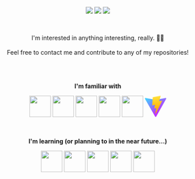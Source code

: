 <p align="center"> 
<a href="https://gabrielgusso.com/"><img src="https://img.shields.io/badge/-gabrielgusso.com-031d2e?style=flat"/></a>
<a href="mailto:gabrielpgusso@gmail.com"><img src="https://img.shields.io/badge/-gabrielpgusso@gmail.com-031d2e?style=flat&logo=gmail"/></a>
<a href="https://www.linkedin.com/in/ggusso/"><img src="https://img.shields.io/badge/-ggusso-031d2e?style=flat&logo=linkedin"/></a>
</p>


<br>

<p align= "center"> I'm interested in anything interesting, really. 🧙‍♂️ <br> <br>
Feel free to contact me and contribute to any of my repositories!
</p>

<br>
<br>

**<p  align="center">I'm familiar with</p>**

<p align="center">
<img src="https://cdn.jsdelivr.net/gh/devicons/devicon/icons/html5/html5-original.svg" width="50px"/>
<img src="https://cdn.jsdelivr.net/gh/devicons/devicon/icons/css3/css3-original.svg" width="50px"/>
<img src="https://cdn.jsdelivr.net/gh/devicons/devicon/icons/javascript/javascript-original.svg" width="50px"/>
<img src="https://cdn.jsdelivr.net/gh/devicons/devicon/icons/react/react-original.svg" width="50px"/>
<img src="https://cdn.jsdelivr.net/gh/devicons/devicon/icons/nextjs/nextjs-original.svg"width="50px" />
<svg xmlns="http://www.w3.org/2000/svg" width="50" height="50" viewBox="0 0 256 257"><defs><linearGradient id="logosVitejs0" x1="-.828%" x2="57.636%" y1="7.652%" y2="78.411%"><stop offset="0%" stop-color="#41D1FF"/><stop offset="100%" stop-color="#BD34FE"/></linearGradient><linearGradient id="logosVitejs1" x1="43.376%" x2="50.316%" y1="2.242%" y2="89.03%"><stop offset="0%" stop-color="#FFEA83"/><stop offset="8.333%" stop-color="#FFDD35"/><stop offset="100%" stop-color="#FFA800"/></linearGradient></defs><path fill="url(#logosVitejs0)" d="M255.153 37.938L134.897 252.976c-2.483 4.44-8.862 4.466-11.382.048L.875 37.958c-2.746-4.814 1.371-10.646 6.827-9.67l120.385 21.517a6.537 6.537 0 0 0 2.322-.004l117.867-21.483c5.438-.991 9.574 4.796 6.877 9.62Z"/><path fill="url(#logosVitejs1)" d="M185.432.063L96.44 17.501a3.268 3.268 0 0 0-2.634 3.014l-5.474 92.456a3.268 3.268 0 0 0 3.997 3.378l24.777-5.718c2.318-.535 4.413 1.507 3.936 3.838l-7.361 36.047c-.495 2.426 1.782 4.5 4.151 3.78l15.304-4.649c2.372-.72 4.652 1.36 4.15 3.788l-11.698 56.621c-.732 3.542 3.979 5.473 5.943 2.437l1.313-2.028l72.516-144.72c1.215-2.423-.88-5.186-3.54-4.672l-25.505 4.922c-2.396.462-4.435-1.77-3.759-4.114l16.646-57.705c.677-2.35-1.37-4.583-3.769-4.113Z"/></svg>


          
          
          
 </p>

 <br>


**<p align= "center">I'm learning (or planning to in the near future...)</p>**

<p align="center">

<img src="https://cdn.jsdelivr.net/gh/devicons/devicon/icons/typescript/typescript-original.svg" width ="50px"/>         
<img src="https://cdn.jsdelivr.net/gh/devicons/devicon/icons/vuejs/vuejs-original.svg" width="50px"/> <img src="https://cdn.jsdelivr.net/gh/devicons/devicon/icons/mysql/mysql-original.svg" width="50px"/>
<img src="https://cdn.jsdelivr.net/gh/devicons/devicon/icons/svelte/svelte-original.svg" width="50px" />
<img src="https://cdn.jsdelivr.net/gh/devicons/devicon/icons/firebase/firebase-plain.svg" width="50px"/>
          
          
 </p>
